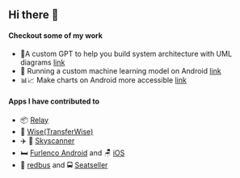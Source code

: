 ## Hi there 👋

#### Checkout some of my work
- 🤖A custom GPT to help you build system architecture with UML diagrams [link](https://chatgpt.com/g/g-D61xRXJME-technical-diagrams-pro) 
- 📲 Running a custom machine learning model on Android [link](https://www.youtube.com/watch?t=562&v=BpthRGc3bM0&feature=youtu.be)
- 📊📈 Make charts on Android more accessible [link](https://github.com/amolgupta/chart-a11y)


#### Apps I have contributed to

- 📦 [Relay](https://play.google.com/store/apps/details?id=co.relaytech.copilot)
- 💱 [Wise(TransferWise)](https://play.google.com/store/apps/details?id=com.transferwise.android)
- ✈️ 🏨 [Skyscanner](https://play.google.com/store/apps/details?id=net.skyscanner.android.main)
- 🛏️ [Furlenco Android](https://play.google.com/store/apps/details?id=com.furlenco.android) and 🪑 [iOS](https://apps.apple.com/in/app/furlenco/id1134919232)
- 🚌 [redbus](https://play.google.com/store/apps/details?id=in.redbus.android) and 🚍 [Seatseller](https://play.google.com/store/apps/details?id=psl.seatseller.android)
